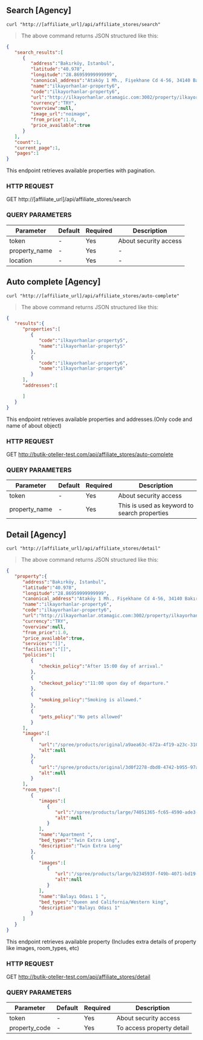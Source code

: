 <!-- This section removed from first navbar with toc-ignore.This section added with manualy to second navbar -->

## Search [Agency]

```shell
curl "http://[affiliate_url]/api/affiliate_stores/search"
```

> The above command returns JSON structured like this:

```json
{  
   "search_results":[  
      {  
         "address":"Bakırköy, Istanbul",
         "latitude":"40.978",
         "longitude":"28.86959999999999",
         "canonical_address":"Ataköy 1 Mh., Fişekhane Cd 4-56, 34140 Bakırköy/İstanbul, Turkey",
         "name":"ilkayorhanlar-property6",
         "code":"ilkayorhanlar-property6",
         "url":"http://ilkayorhanlar.otamagic.com:3002/property/ilkayorhanlar-property6",
         "currency":"TRY",
         "overview":null,
         "image_url":"noimage",
         "from_price":1.0,
         "price_available":true
      }
   ],
   "count":1,
   "current_page":1,
   "pages":1
}
```
This endpoint retrieves available properties with pagination.

### HTTP REQUEST

GET http://[affiliate_url]/api/affiliate_stores/search

### QUERY PARAMETERS

Parameter | Default | Required | Description
--------- | ------- | ---------|-----------
token | - | Yes | About security access
property_name | - | Yes | -
location | - | Yes | -

## Auto complete [Agency]

```shell
curl "http://[affiliate_url]/api/affiliate_stores/auto-complete"
```

> The above command returns JSON structured like this:

```json
{  
   "results":{  
      "properties":[  
         {  
            "code":"ilkayorhanlar-property5",
            "name":"ilkayorhanlar-property5"
         },
         {  
            "code":"ilkayorhanlar-property6",
            "name":"ilkayorhanlar-property6"
         }
      ],
      "addresses":[  

      ]
   }
}
```
This endpoint retrieves available properties and addresses.(Only code and name of about object)

### HTTP REQUEST

GET http://butik-oteller-test.com/api/affiliate_stores/auto-complete

### QUERY PARAMETERS

Parameter | Default | Required | Description
--------- | ------- | ---------|-----------
token     |    -    |    Yes   | About security access
property_name   | - |       Yes  | This is used as keyword to search properties

## Detail [Agency]

```shell
curl "http://[affiliate_url]/api/affiliate_stores/detail"
```

> The above command returns JSON structured like this:

```json
{  
   "property":{  
      "address":"Bakırköy, Istanbul",
      "latitude":"40.978",
      "longitude":"28.86959999999999",
      "canonical_address":"Ataköy 1 Mh., Fişekhane Cd 4-56, 34140 Bakırköy/İstanbul, Turkey",
      "name":"ilkayorhanlar-property6",
      "code":"ilkayorhanlar-property6",
      "url":"http://ilkayorhanlar.otamagic.com:3002/property/ilkayorhanlar-property6",
      "currency":"TRY",
      "overview":null,
      "from_price":1.0,
      "price_available":true,
      "services":"[]",
      "facilities":"[]",
      "policies":[  
         {  
            "checkin_policy":"After 15:00 day of arrival."
         },
         {  
            "checkout_policy":"11:00 upon day of departure."
         },
         {  
            "smoking_policy":"Smoking is allowed."
         },
         {  
            "pets_policy":"No pets allowed"
         }
      ],
      "images":[  
         {  
            "url":"/spree/products/original/a9aea63c-672a-4f19-a23c-310f5e4b197d.jpg",
            "alt":null
         },
         {  
            "url":"/spree/products/original/3d0f2278-dbd0-4742-b955-97aedb50290d.jpg",
            "alt":null
         }
      ],
      "room_types":[  
         {  
            "images":[  
               {  
                  "url":"/spree/products/large/74051365-fc65-4590-ade3-b42c774187e8.jpg",
                  "alt":null
               }
            ],
            "name":"Apartment ",
            "bed_types":"Twin Extra Long",
            "description":"Twin Extra Long"
         },
         {  
            "images":[  
               {  
                  "url":"/spree/products/large/b234593f-f49b-4071-bd19-65ee545dbff9.jpg",
                  "alt":null
               }
            ],
            "name":"Balayı Odası 1 ",
            "bed_types":"Queen and California/Western king",
            "description":"Balayı Odası 1"
         }
      ]
   }
}
```
This endpoint retrieves available property (Includes extra details of property like images, room_types, etc)

### HTTP REQUEST

GET http://butik-oteller-test.com/api/affiliate_stores/detail

### QUERY PARAMETERS

Parameter | Default | Required | Description
--------- | ------- | ---------|-----------
token     |    -    |    Yes   | About security access
property_code   | - |       Yes  | To access property detail





